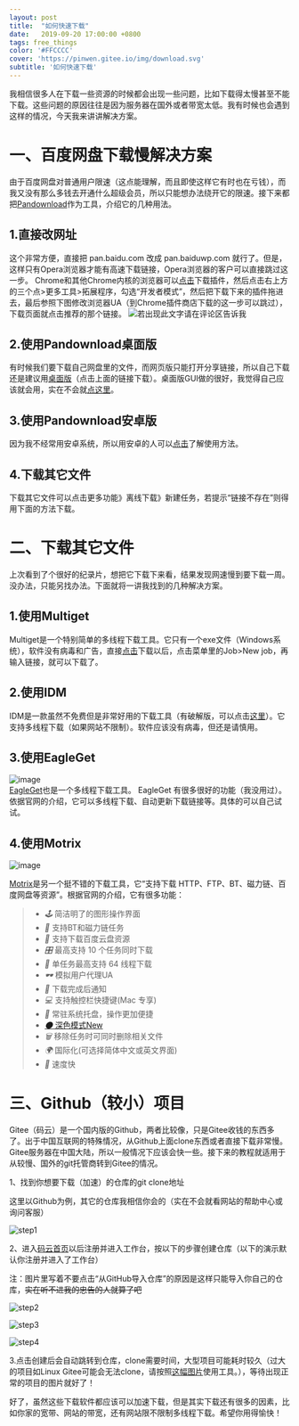 ```yaml
---
layout: post
title:  "如何快速下载"
date:   2019-09-20 17:00:00 +0800
tags: free_things
color: '#FFCCCC'
cover: 'https://pinwen.gitee.io/img/download.svg'
subtitle: '如何快速下载'
---
```


我相信很多人在下载一些资源的时候都会出现一些问题，比如下载得太慢甚至不能下载。这些问题的原因往往是因为服务器在国外或者带宽太低。我有时候也会遇到这样的情况，今天我来讲讲解决方案。

# 一、百度网盘下载慢解决方案

由于百度网盘对普通用户限速（这点能理解，而且即使这样它有时也在亏钱），而我又没有那么多钱去开通什么超级会员，所以只能想办法绕开它的限速。接下来都把[Pandownload](https://www.baiduwp.com/)作为工具，介绍它的几种用法。

## 1.直接改网址

这个非常方便，直接把 pan.baidu.com 改成 pan.baiduwp.com 就行了。但是，这样只有Opera浏览器才能有高速下载链接，Opera浏览器的客户可以直接跳过这一步。
Chrome和其他Chrome内核的浏览器可以[点击](https://www.crx4chrome.com/go.php?d=4833&i=0&p=515&s=1&l=https%3A%2F%2Ff2.crx4chrome.com%2Fcrx.php%3Fi%3Ddjflhoibgkdhkhhcedjiklpkjnoahfmg%26v%3D1.1.0)下载插件，然后点击右上方的三个点>更多工具>拓展程序，勾选“开发者模式”，然后把下载下来的插件拖进去，最后参照下图修改浏览器UA（到Chrome插件商店下载的这一步可以跳过），下载页面就点击推荐的那个链接。
![若出现此文字请在评论区告诉我](https://pinwen.gitee.io/img/chrome-ua.gif)

## 2.使用Pandownload桌面版

有时候我们要下载自己网盘里的文件，而网页版只能打开分享链接，所以自己下载还是建议用[桌面版](https://pinwen.gitee.io/files/PanDownload_v2.1.3.zip)（点击上面的链接下载）。桌面版GUI做的很好，我觉得自己应该就会用，实在不会就[点这里](https://pandownload.com/)。

## 3.使用Pandownload安卓版

因为我不经常用安卓系统，所以用安卓的人可以[点击](https://www.linesoft.top/archives/11/)了解使用方法。

## 4.下载其它文件

下载其它文件可以点击更多功能》离线下载》新建任务，若提示“链接不存在”则得用下面的方法下载。

# 二、下载其它文件

上次看到了个很好的纪录片，想把它下载下来看，结果发现网速慢到要下载一周。没办法，只能另找办法。下面就将一讲我找到的几种解决方案。

## 1.使用Multiget

Multiget是一个特别简单的多线程下载工具。它只有一个exe文件（Windows系统），软件没有病毒和广告，直接[点击](https://pinwen.gitee.io/files/multiget.exe)下载以后，点击菜单里的Job>New job，再输入链接，就可以下载了。

## 2.使用IDM

IDM是一款虽然不免费但是非常好用的下载工具（有破解版，可以点击[这里](https://pinwen.gitee.io/files/IDM_6.35_Build_2_%E7%AE%80%E4%BD%93%E4%B8%AD%E6%96%87%E7%A0%B4%E8%A7%A3%E7%89%88%EF%BC%88%E5%AE%89%E8%A3%85%E7%89%88%EF%BC%89%EF%BC%88small-q%E8%A1%A5%E4%B8%81%EF%BC%89_-_20190826.zip)）。它支持多线程下载（如果网站不限制）。软件应该没有病毒，但还是请慎用。

## 3.使用EagleGet

![image]( https://pro-file.xiaoheiban.cn/201910/1571737776000_6015.png )<br>
[EagleGet](http://www.eagleget.com/)也是一个多线程下载工具。
EagleGet 有很多很好的功能（我没用过）。依据官网的介绍，它可以多线程下载、自动更新下载链接等。具体的可以自己试试。

## 4.使用Motrix

![image](https://s.motrix.app/images/screenshot-task-en.png)

[Motrix](https://motrix.app/)是另一个挺不错的下载工具，它“支持下载 HTTP、FTP、BT、磁力链、百度网盘等资源”。根据官网的介绍，它有很多功能：

> - *🕹* 简洁明了的图形操作界面
> - *🦄* 支持BT和磁力链任务
> - *💾* 支持下载百度云盘资源
> - *🎛* 最高支持 10 个任务同时下载
> - *🚀* 单任务最高支持 64 线程下载
> - *🕶* 模拟用户代理UA
> - *🔔* 下载完成后通知
> - *💻* 支持触控栏快捷键(Mac 专享)
> - *🤖* 常驻系统托盘，操作更加便捷
> - [*🌑* 深色模式New](https://github.com/agalwood/Motrix/wiki/Release-Note-v1.3.x#how-toenable)
> - *🗑* 移除任务时可同时删除相关文件
> - *🌍* 国际化(可选择简体中文或英文界面)
> - *🎏* 速度快

# 三、Github（较小）项目

Gitee（码云）是一个国内版的Github，两者比较像，只是Gitee收钱的东西多了。出于中国互联网的特殊情况，从Github上面clone东西或者直接下载非常慢。Gitee服务器在中国大陆，所以一般情况下应该会快一些。接下来的教程就适用于从较慢、国外的git托管商转到Gitee的情况。

1、找到你想要下载（加速）的仓库的git clone地址

这里以Github为例，其它的仓库我相信你会的（实在不会就看网站的帮助中心或询问客服）

![step1](https://pro-image.xiaoheiban.cn/201911/f9918eb6-4a68-47ef-a329-2fa6dcf6155f.jpg)

2、进入[码云首页](https://gitee.com/)以后注册并进入工作台，按以下的步骤创建仓库（以下的演示默认你注册并进入了工作台）

注：图片里写着不要点击“从GitHub导入仓库”的原因是这样只能导入你自己的仓库，~~实在听不进我的忠告的人就算了吧~~

![step2](https://pro-image.xiaoheiban.cn/201911/bd27f428-f96d-4a6e-a3d0-512fe3bb8264.jpg)

![step3](https://pro-image.xiaoheiban.cn/201911/6cdbd56e-14dd-4fd4-9034-01db46281d51.jpg)

![step4](https://pro-image.xiaoheiban.cn/201911/a8e12563-b1aa-46c9-a809-c79eee362ee5.jpg)

3.点击创建后会自动跳转到仓库，clone需要时间，大型项目可能耗时较久（过大的项目如Linux Gitee可能会无法clone，请按照[这幅图片](待补充)使用工具。），等待出现正常的项目的图片就好了！

好了，虽然这些下载软件都应该可以加速下载，但是其实下载还有很多的因素，比如你家的宽带、网站的带宽，还有网站限不限制多线程下载。希望你用得愉快！
